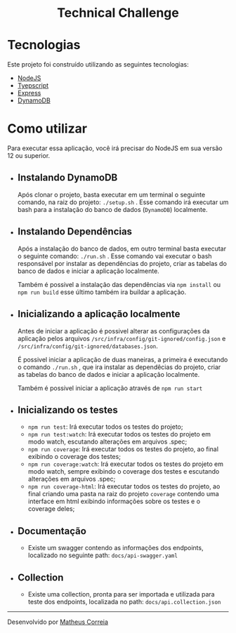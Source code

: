 <h1 align="center">
    Technical Challenge
</h1>

# Tecnologias

Este projeto foi construído utilizando as seguintes tecnologias:

- [NodeJS](https://nodejs.org/en/)
- [Tyepscript](https://www.typescriptlang.org/)
- [Express](https://expressjs.com/pt-br/)
- [DynamoDB](https://aws.amazon.com/pt/dynamodb/)

# Como utilizar

Para executar essa aplicação, você irá precisar do NodeJS em sua versão 12 ou superior.

- ## Instalando DynamoDB

  Após clonar o projeto, basta executar em um terminal o seguinte comando, na raiz do projeto: `./setup.sh` . Esse comando irá executar um bash para a instalação do banco de dados (`DynamoDB`) localmente.

- ## Instalando Dependências

  Após a instalação do banco de dados, em outro terminal basta executar o seguinte comando: `./run.sh` . Esse comando vai executar o bash responsável por instalar as dependências do projeto, criar as tabelas do banco de dados e iniciar a aplicação localmente.

  Também é possivel a instalação das dependências via `npm install` ou `npm run build` esse último também ira buildar a aplicação.

- ## Inicializando a aplicação localmente

  Antes de iniciar a aplicação é possivel alterar as configurações da aplicação pelos arquivos `/src/infra/config/git-ignored/config.json` e `/src/infra/config/git-ignored/databases.json`.

  É possivel iniciar a aplicação de duas maneiras, a primeira é executando o comando `./run.sh` , que ira instalar as dependêcias do projeto, criar as tabelas do banco de dados e iniciar a aplicação localmente.

  Também é possivel iniciar a aplicação através de `npm run start`

- ## Inicializando os testes

  - `npm run test`: Irá executar todos os testes do projeto;
  - `npm run test:watch`: Irá executar todos os testes do projeto em modo watch, escutando alterações em arquivos .spec;
  - `npm run coverage`: Irá executar todos os testes do projeto, ao final exibindo o coverage dos testes;
  - `npm run coverage:watch`: Irá executar todos os testes do projeto em modo watch, sempre exibindo o coverage dos testes e escutando alterações em arquivos .spec;
  - `npm run coverage-html`: Irá executar todos os testes do projeto, ao final criando uma pasta na raiz do projeto `coverage` contendo uma interface em html exibindo informações sobre os testes e o coverage deles;

- ## Documentação

  - Existe um swagger contendo as informações dos endpoints, localizado no seguinte path: `docs/api-swagger.yaml`

- ## Collection

  - Existe uma collection, pronta para ser importada e utilizada para teste dos endpoints, localizada no path: `docs/api.collection.json`

---

Desenvolvido por [Matheus Correia](https://www.linkedin.com/in/matheuscorreia96)
